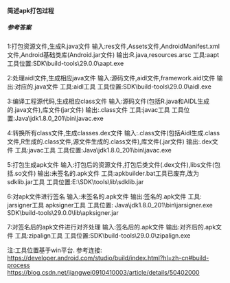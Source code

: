 #### 简述apk打包过程

##### 参考答案

1:打包资源文件,生成R.java文件
输入:res文件,Assets文件,AndroidManifest.xml文件,Android基础类库(Android.jar文件)
输出:R.java,resources.arsc
工具:aapt
工具位置:SDK\build-tools\29.0.0\aapt.exe

2:处理aidl文件,生成相应java文件
输入:源码文件,aidl文件,framework.aidl文件
输出:对应的.java文件
工具:aidl工具
工具位置:SDK\build-tools\29.0.0\aidl.exe

3:编译工程源代码,生成相应class文件
输入:源码文件(包括R.java和AIDL生成的.java文件),库文件(jar文件)
输出:.class文件
工具:javac工具
工具位置:Java\jdk1.8.0_201\bin\javac.exe

4:转换所有class文件,生成classes.dex文件
输入:.class文件(包括Aidl生成.class文件,R生成的.class文件,源文件生成的.class文件),库文件(.jar文件)
输出:.dex文件
工具:javac工具
工具位置:Java\jdk1.8.0_201\bin\javac.exe

5:打包生成apk文件
输入:打包后的资源文件,打包后类文件(.dex文件),libs文件(包括.so文件)
输出:未签名的.apk文件
工具:apkbuilder.bat工具已废弃,改为sdklib.jar工具
工具位置:E:\SDK\tools\lib\sdklib.jar

6:对apk文件进行签名
输入:未签名的.apk文件
输出:签名的.apk文件
工具:
jarsigner工具
apksigner工具
工具位置:
Java\jdk1.8.0_201\bin\jarsigner.exe
SDK\build-tools\29.0.0\lib\apksigner.jar

7:对签名后的apk文件进行对齐处理
输入:签名后的.apk文件
输出:对齐后的.apk文件
工具:zipalign工具
工具位置:SDK\build-tools\29.0.0\zipalign.exe

注:工具位置基于win平台.
参考连接:
https://developer.android.com/studio/build/index.html?hl=zh-cn#build-process
https://blog.csdn.net/jiangwei0910410003/article/details/50402000